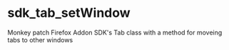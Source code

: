 # sdk_tab_setWindow
Monkey patch Firefox Addon SDK's Tab class with a method for moveing tabs to other windows
